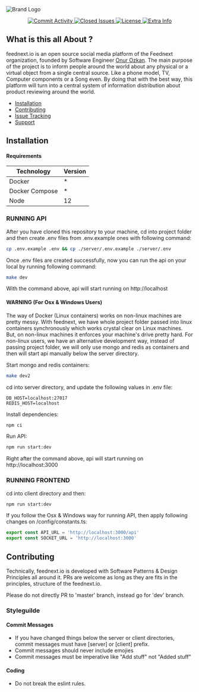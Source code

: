 <div>
  <img src="https://raw.githubusercontent.com/feednext/feednext/master/server/public/logo-wide.png" alt="Brand Logo"/>

  <p align="center">
    <a href="https://github.com/feednext/feednext/commits/master">
      <img src="https://img.shields.io/github/commit-activity/m/feednext/feednext?style=flat-square" alt="Commit Activity" />
    <a/>
    <a href="https://github.com/feednext/feednext/issues?q=is%3Aissue+is%3Aclosed">
      <img src="https://img.shields.io/github/issues-closed-raw/feednext/feednext?style=flat-square&colorB=blue" alt="Closed Issues" />
    <a/>
    <a href="https://github.com/feednext/feednext/blob/master/COPYING">
      <img src="https://img.shields.io/github/license/feednext/feednext?style=flat-square&colorB=black" alt="License"/>
    </a>
    <a href="#">
      <img src="https://img.shields.io/badge/PRs-welcome-brightgreen?style=flat-square" alt="Extra Info"/>
    <a/>
  </p>

  ## What is this all About ?
  feednext.io is an open source social media platform of the Feednext organization, founded by Software Engineer [Onur Ozkan](https://github.com/ozkanonur). The main purpose of the project is to inform people around the world about any physical or a virtual object from a single central source. Like a phone model, TV, Computer components or a Song even. By doing that with the best way, this platform will turn into a central system of information distribution about product reviewing around the world.

  - [Installation](https://github.com/feednext/feednext#installation)
  - [Contributing](https://github.com/feednext/feednext#contributing)
  - [Issue Tracking](https://github.com/feednext/feednext/issues)
  - [Support](https://github.com/feednext/feednext#support)

  ## Installation
  #### Requirements
  | Technology | Version |
  | ------ | ------ |
  | Docker | * |
  | Docker Compose | * |
  | Node | 12 |

  ### RUNNING API
  After you have cloned this repository to your machine, cd into project folder and then create .env files from .env.example ones with following command:

  ```bash
  cp .env.example .env && cp ./server/.env.example ./server/.env
  ```
  Once .env files are created successfully, now you can run the api on your local by running following command:

  ```bash
  make dev
  ```
  With the command above, api will start running on http://localhost

  #### WARNING (For Osx & Windows Users)
  The way of Docker (Linux containers) works on non-linux machines are pretty messy. With feednext, we have whole project folder passed into linux containers synchronously which works crystal clear on Linux machines. But, on non-linux machines it enforces your machine's drive pretty hard. For non-linux users, we have an alternative development way, instead of passing project folder, we will only use mongo and redis as containers and then will start api manually below the server directory.

  Start mongo and redis containers:
  ```bash
  make dev2
  ```
  cd into server directory, and update the following values in .env file:
  ```
  DB_HOST=localhost:27017
  REDIS_HOST=localhost
  ```

  Install dependencies:
  ```bash
  npm ci
  ```

  Run API:
  ```bash
  npm run start:dev
  ```

  Right after the command above, api will start running on http://localhost:3000

  ### RUNNING FRONTEND
  cd into client directory and then:
  ```bash
  npm run start:dev
  ```

  If you follow the Osx & Windows way for running API, then apply following changes on /config/constants.ts:
  ```ts
  export const API_URL = 'http://localhost:3000/api'
  export const SOCKET_URL = 'http://localhost:3000'
  ```

  ## Contributing
  Technically, feednext.io is developed with Software Patterns & Design Principles all around it. PRs are welcome as long as they are fits in the principles, structure of the feednext.io.

  Please do not directly PR to 'master' branch, instead go for 'dev' branch.

  ### Styleguilde
  #### Commit Messages
  - If you have changed things below the server or client directories, commit messages must have [server] or [client] prefix.
  - Commit messages should never include emojies
  - Commit messages must be imperative like "Add stuff" not "Added stuff"

  #### Coding
  - Do not break the eslint rules.

</div>
